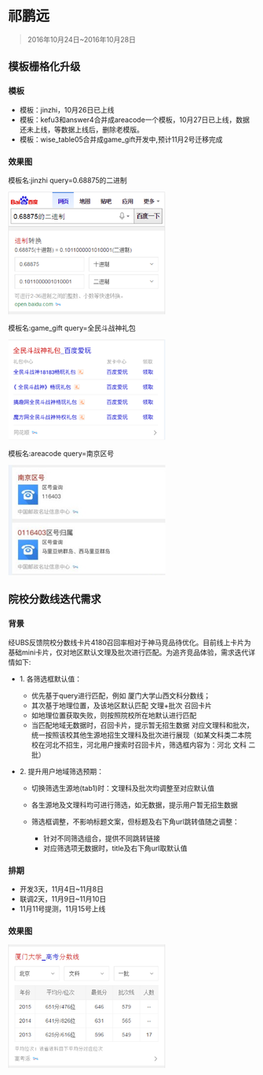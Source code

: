 # 祁鹏远

> 2016年10月24日~2016年10月28日

## 模板栅格化升级

### 模板

* <span>模板：jinzhi，10月26日已上线</span>
* <span>模板：kefu3和answer4合并成areacode一个模板，10月27日已上线，数据还未上线，等数据上线后，删除老模版。</span>
* <span>模板：wise_table05合并成game_gift开发中,预计11月2号迁移完成</span>


### 效果图
<p>模板名:jinzhi query=0.68875的二进制</p>
<p><img src="../2016-10-28/img/v_qipengyuan/2.png" width="320"></p>

<p>模板名:game_gift query=全民斗战神礼包</p>
<p><img src="../2016-10-28/img/v_qipengyuan/23.png" width="320"></p>

<p>模板名:areacode query=南京区号</p>
<p><img src="../2016-10-28/img/v_qipengyuan/1.png" width="320"></p>

## 院校分数线迭代需求

### 背景

<p>经UBS反馈院校分数线卡片4180召回率相对于神马竞品待优化。目前线上卡片为基础mini卡片，仅对地区默认文理及批次进行匹配。为追齐竞品体验，需求迭代详情如下:</p>

* <span>1.	各筛选框默认值：</span>

    * <span>优先基于query进行匹配，例如 厦门大学山西文科分数线；</span>
    * <span>其次基于地理位置，及该地区默认匹配 文理+批次 召回卡片</span>
    * <span>如地理位置获取失败，则按照院校所在地默认进行匹配</span>
    * <span>当匹配地域无数据时，召回卡片，提示暂无招生数据
对应文理科和批次，统一按照该校其他生源地招生文理科及批次进行展现（如某文科类二本院校在河北不招生，河北用户搜索时召回卡片，筛选框内容为：河北 文科 二批）</span>

* <span>2.	提升用户地域筛选预期：</span>

    * <span>切换筛选生源地(tab1)时：文理科及批次均调整至对应默认值</span>
    * <span>各生源地及文理科均可进行筛选，如无数据，提示用户暂无招生数据</span>
    * <span>筛选框调整，不影响标题文案，但标题及右下角url跳转值随之调整：</span>
    
         * <span>针对不同筛选组合，提供不同跳转链接</span>
         * <span>对应筛选项无数据时，title及右下角url取默认值</span>
         
### 排期

* <span>开发3天，11月4日~11月8日</span>
* <span>联调2天，11月9日~11月10日</span>
* <span>11月11号提测，11月15号上线</span>


### 效果图


<p><img src="../2016-11-04/img/v_qipengyuan/fsx.png" width="320"></p>













